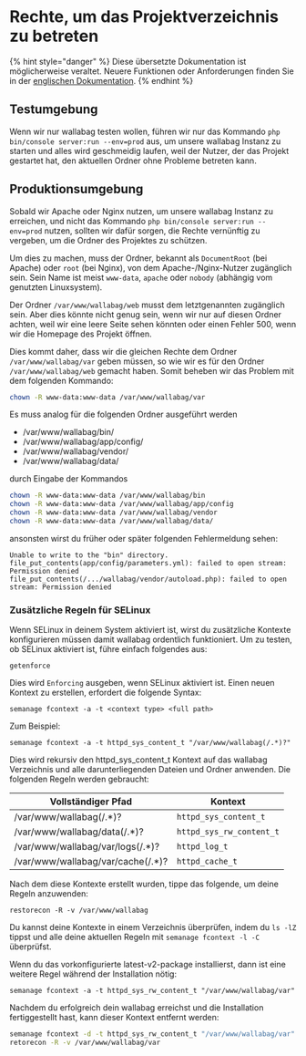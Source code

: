 # Rechte, um das Projektverzeichnis zu betreten

{% hint style="danger" %}
Diese übersetzte Dokumentation ist möglicherweise veraltet. Neuere Funktionen oder Anforderungen finden Sie in der [englischen Dokumentation](https://doc.wallabag.org/en/).
{% endhint %}

## Testumgebung

Wenn wir nur wallabag testen wollen, führen wir nur das Kommando
`php bin/console server:run --env=prod` aus, um unsere wallabag Instanz
zu starten und alles wird geschmeidig laufen, weil der Nutzer, der das
Projekt gestartet hat, den aktuellen Ordner ohne Probleme betreten kann.

## Produktionsumgebung

Sobald wir Apache oder Nginx nutzen, um unsere wallabag Instanz zu
erreichen, und nicht das Kommando
`php bin/console server:run --env=prod` nutzen, sollten wir dafür
sorgen, die Rechte vernünftig zu vergeben, um die Ordner des Projektes
zu schützen.

Um dies zu machen, muss der Ordner, bekannt als `DocumentRoot` (bei
Apache) oder `root` (bei Nginx), von dem Apache-/Nginx-Nutzer zugänglich
sein. Sein Name ist meist `www-data`, `apache` oder `nobody` (abhängig
vom genutzten Linuxsystem).

Der Ordner `/var/www/wallabag/web` musst dem letztgenannten zugänglich
sein. Aber dies könnte nicht genug sein, wenn wir nur auf diesen Ordner
achten, weil wir eine leere Seite sehen könnten oder einen Fehler 500,
wenn wir die Homepage des Projekt öffnen.

Dies kommt daher, dass wir die gleichen Rechte dem Ordner
`/var/www/wallabag/var` geben müssen, so wie wir es für den Ordner
`/var/www/wallabag/web` gemacht haben. Somit beheben wir das Problem mit
dem folgenden Kommando:

```bash
chown -R www-data:www-data /var/www/wallabag/var
```

Es muss analog für die folgenden Ordner ausgeführt werden

-   /var/www/wallabag/bin/
-   /var/www/wallabag/app/config/
-   /var/www/wallabag/vendor/
-   /var/www/wallabag/data/

durch Eingabe der Kommandos

```bash
chown -R www-data:www-data /var/www/wallabag/bin
chown -R www-data:www-data /var/www/wallabag/app/config
chown -R www-data:www-data /var/www/wallabag/vendor
chown -R www-data:www-data /var/www/wallabag/data/
```

ansonsten wirst du früher oder später folgenden Fehlermeldung sehen:

```
Unable to write to the "bin" directory.
file_put_contents(app/config/parameters.yml): failed to open stream: Permission denied
file_put_contents(/.../wallabag/vendor/autoload.php): failed to open stream: Permission denied
```

### Zusätzliche Regeln für SELinux

Wenn SELinux in deinem System aktiviert ist, wirst du zusätzliche
Kontexte konfigurieren müssen damit wallabag ordentlich funktioniert. Um
zu testen, ob SELinux aktiviert ist, führe einfach folgendes aus:

`getenforce`

Dies wird `Enforcing` ausgeben, wenn SELinux aktiviert ist. Einen neuen
Kontext zu erstellen, erfordert die folgende Syntax:

`semanage fcontext -a -t <context type> <full path>`

Zum Beispiel:

`semanage fcontext -a -t httpd_sys_content_t "/var/www/wallabag(/.*)?"`

Dies wird rekursiv den httpd\_sys\_content\_t Kontext auf das wallabag
Verzeichnis und alle darunterliegenden Dateien und Ordner anwenden. Die
folgenden Regeln werden gebraucht:

| Vollständiger Pfad  | Kontext |
| ------------- | ------------- |
| /var/www/wallabag(/.\*)?  | `httpd_sys_content_t`  |
| /var/www/wallabag/data(/.\*)?  | `httpd_sys_rw_content_t`  |
| /var/www/wallabag/var/logs(/.\*)?  | `httpd_log_t`  |
| /var/www/wallabag/var/cache(/.\*)?  | `httpd_cache_t`  |


Nach dem diese Kontexte erstellt wurden, tippe das folgende, um deine
Regeln anzuwenden:

`restorecon -R -v /var/www/wallabag`

Du kannst deine Kontexte in einem Verzeichnis überprüfen, indem du
`ls -lZ` tippst und alle deine aktuellen Regeln mit
`semanage fcontext -l -C` überprüfst.

Wenn du das vorkonfigurierte latest-v2-package installierst, dann ist
eine weitere Regel während der Installation nötig:

`semanage fcontext -a -t httpd_sys_rw_content_t "/var/www/wallabag/var"`

Nachdem du erfolgreich dein wallabag erreichst und die Installation
fertiggestellt hast, kann dieser Kontext entfernt werden:

```bash
semanage fcontext -d -t httpd_sys_rw_content_t "/var/www/wallabag/var"
retorecon -R -v /var/www/wallabag/var
```
